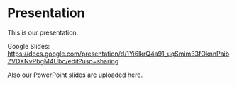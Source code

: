 # Presentation

This is our presentation.

Google Slides: https://docs.google.com/presentation/d/1Yi6lkrQ4a91_uqSmim33fOknnPaibZVDXNvPbgM4Ubc/edit?usp=sharing

Also our PowerPoint slides are uploaded here.
